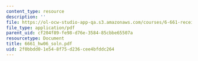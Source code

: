 ```yaml
---
content_type: resource
description: ''
file: https://ol-ocw-studio-app-qa.s3.amazonaws.com/courses/6-661-receivers-antennas-and-signals-spring-2003/2f0bbdd01e548f75d236cee4bfddc264_6661_hw06_soln.pdf
file_type: application/pdf
parent_uid: cf204f89-fe98-d76e-3584-85cbbe65507a
resourcetype: Document
title: 6661_hw06_soln.pdf
uid: 2f0bbdd0-1e54-8f75-d236-cee4bfddc264
---
```

